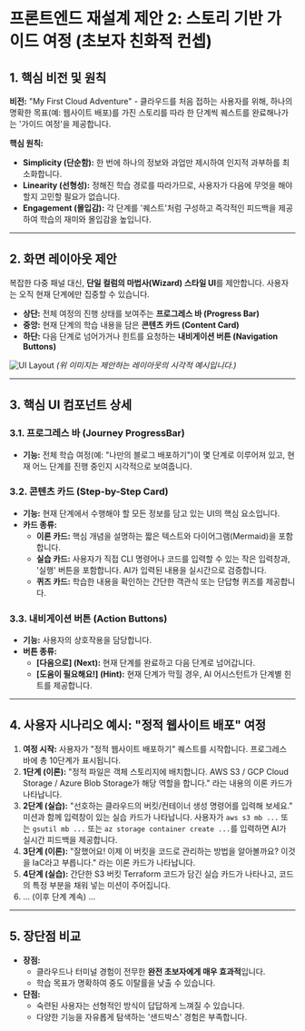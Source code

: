 # 프론트엔드 재설계 제안 2: 스토리 기반 가이드 여정 (초보자 친화적 컨셉)

## 1. 핵심 비전 및 원칙

**비전:** "My First Cloud Adventure" - 클라우드를 처음 접하는 사용자를 위해, 하나의 명확한 목표(예: 웹사이트 배포)를 가진 스토리를 따라 한 단계씩 퀘스트를 완료해나가는 '가이드 여정'을 제공합니다.

**핵심 원칙:**
- **Simplicity (단순함):** 한 번에 하나의 정보와 과업만 제시하여 인지적 과부하를 최소화합니다.
- **Linearity (선형성):** 정해진 학습 경로를 따라가므로, 사용자가 다음에 무엇을 해야 할지 고민할 필요가 없습니다.
- **Engagement (몰입감):** 각 단계를 '퀘스트'처럼 구성하고 즉각적인 피드백을 제공하여 학습의 재미와 몰입감을 높입니다.

---

## 2. 화면 레이아웃 제안

복잡한 다중 패널 대신, **단일 컬럼의 마법사(Wizard) 스타일 UI**를 제안합니다. 사용자는 오직 현재 단계에만 집중할 수 있습니다.

- **상단:** 전체 여정의 진행 상태를 보여주는 **프로그레스 바 (Progress Bar)**
- **중앙:** 현재 단계의 학습 내용을 담은 **콘텐츠 카드 (Content Card)**
- **하단:** 다음 단계로 넘어가거나 힌트를 요청하는 **내비게이션 버튼 (Navigation Buttons)**

![UI Layout](https://i.imgur.com/L1z5g8X.png)
*(위 이미지는 제안하는 레이아웃의 시각적 예시입니다.)*

---

## 3. 핵심 UI 컴포넌트 상세

### 3.1. 프로그레스 바 (Journey ProgressBar)
- **기능:** 전체 학습 여정(예: "나만의 블로그 배포하기")이 몇 단계로 이루어져 있고, 현재 어느 단계를 진행 중인지 시각적으로 보여줍니다.

### 3.2. 콘텐츠 카드 (Step-by-Step Card)
- **기능:** 현재 단계에서 수행해야 할 모든 정보를 담고 있는 UI의 핵심 요소입니다.
- **카드 종류:**
  - **이론 카드:** 핵심 개념을 설명하는 짧은 텍스트와 다이어그램(Mermaid)을 포함합니다.
  - **실습 카드:** 사용자가 직접 CLI 명령어나 코드를 입력할 수 있는 작은 입력창과, '실행' 버튼을 포함합니다. AI가 입력된 내용을 실시간으로 검증합니다.
  - **퀴즈 카드:** 학습한 내용을 확인하는 간단한 객관식 또는 단답형 퀴즈를 제공합니다.

### 3.3. 내비게이션 버튼 (Action Buttons)
- **기능:** 사용자의 상호작용을 담당합니다.
- **버튼 종류:**
  - **[다음으로] (Next):** 현재 단계를 완료하고 다음 단계로 넘어갑니다.
  - **[도움이 필요해요!] (Hint):** 현재 단계가 막힐 경우, AI 어시스턴트가 단계별 힌트를 제공합니다.

---

## 4. 사용자 시나리오 예시: "정적 웹사이트 배포" 여정

1.  **여정 시작:** 사용자가 "정적 웹사이트 배포하기" 퀘스트를 시작합니다. 프로그레스 바에 총 10단계가 표시됩니다.
2.  **1단계 (이론):** "정적 파일은 객체 스토리지에 배치합니다. AWS S3 / GCP Cloud Storage / Azure Blob Storage가 해당 역할을 합니다." 라는 내용의 이론 카드가 나타납니다.
3.  **2단계 (실습):** "선호하는 클라우드의 버킷/컨테이너 생성 명령어를 입력해 보세요." 미션과 함께 입력창이 있는 실습 카드가 나타납니다. 사용자가 `aws s3 mb ...` 또는 `gsutil mb ...` 또는 `az storage container create ...`를 입력하면 AI가 실시간 피드백을 제공합니다.
4.  **3단계 (이론):** "잘했어요! 이제 이 버킷을 코드로 관리하는 방법을 알아볼까요? 이것을 IaC라고 부릅니다." 라는 이론 카드가 나타납니다.
5.  **4단계 (실습):** 간단한 S3 버킷 Terraform 코드가 담긴 실습 카드가 나타나고, 코드의 특정 부분을 채워 넣는 미션이 주어집니다.
6.  ... (이후 단계 계속) ...

---

## 5. 장단점 비교

- **장점:**
  - 클라우드나 터미널 경험이 전무한 **완전 초보자에게 매우 효과적**입니다.
  - 학습 목표가 명확하여 중도 이탈률을 낮출 수 있습니다.
- **단점:**
  - 숙련된 사용자는 선형적인 방식이 답답하게 느껴질 수 있습니다.
  - 다양한 기능을 자유롭게 탐색하는 '샌드박스' 경험은 부족합니다.